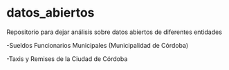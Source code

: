# datos_abiertos
Repositorio para dejar análisis sobre datos abiertos de diferentes entidades

-Sueldos Funcionarios Municipales (Municipalidad de Córdoba)

-Taxis y Remises de la Ciudad de Córdoba
